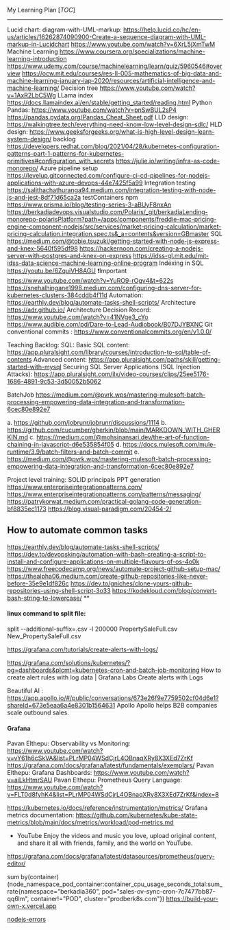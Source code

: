 My Learning Plan 
[_TOC_]

----------------------
Lucid chart:
diagram-with-UML-markup: https://help.lucid.co/hc/en-us/articles/16262874090900-Create-a-sequence-diagram-with-UML-markup-in-Lucidchart 
https://www.youtube.com/watch?v=6XrL5jXmTwM
Machine Learning 
https://www.coursera.org/specializations/machine-learning-introduction
https://www.udemy.com/course/machinelearning/learn/quiz/5960546#overview
https://ocw.mit.edu/courses/res-ll-005-mathematics-of-big-data-and-machine-learning-january-iap-2020/resources/artificial-intelligence-and-machine-learning/
Decision tree
https://www.youtube.com/watch?v=1AxR2LbC5Wg
LLama index
https://docs.llamaindex.ai/en/stable/getting_started/reading.html
Python Pandas:
https://www.youtube.com/watch?v=pnSwBUL2sP4
https://pandas.pydata.org/Pandas_Cheat_Sheet.pdf
LLD design:
https://walkingtree.tech/everything-need-know-low-level-design-sdlc/
HLD design:
https://www.geeksforgeeks.org/what-is-high-level-design-learn-system-design/
backlog
https://developers.redhat.com/blog/2021/04/28/kubernetes-configuration-patterns-part-1-patterns-for-kubernetes-primitives#configuration_with_secrets
https://julie.io/writing/infra-as-code-monorepo/
Azure pipeline setup
https://levelup.gitconnected.com/configure-ci-cd-pipelines-for-nodejs-applications-with-azure-devops-44e7425f5a99
Integration testing
https://salithachathuranga94.medium.com/integration-testing-with-node-js-and-jest-8df71d65ca2a
testContainers npm
https://www.prisma.io/blog/testing-series-3-aBUyF8nxAn
https://berkadiadevops.visualstudio.com/Polaris/_git/berkadiaLending-monorepo-polarisPlatform?path=/apps/components/freddie-mac-pricing-engine-component-nodejs/src/services/market-pricing-calculation/market-pricing-calculation.integration.spec.ts&_a=contents&version=GBmaster
SQL
https://medium.com/@tobie.tsuzuki/getting-started-with-node-js-express-and-knex-5640f595df98
https://hackernoon.com/creating-a-nodejs-server-with-postgres-and-knex-on-express
https://idss-gl.mit.edu/mit-idss-data-science-machine-learning-online-program
Indexing in SQL 
https://youtu.be/6ZquiVH8AGU ❗Important
https://www.youtube.com/watch?v=YuRO9-rOgv4&t=622s
https://snehalhingane1998.medium.com/configuring-dns-server-for-kubernetes-clusters-384cddb4f11d
Automation:
https://earthly.dev/blog/automate-tasks-shell-scripts/
Architecture
https://adr.github.io/
Architecture Decision Record: https://www.youtube.com/watch?v=41NVge3_cYo
https://www.audible.com/pd/Dare-to-Lead-Audiobook/B07DJYBXNC
Git 
conventional commits : https://www.conventionalcommits.org/en/v1.0.0/

Teaching Backlog:
SQL:
Basic SQL content: https://app.pluralsight.com/library/courses/introduction-to-sql/table-of-contents
Advanced content: https://app.pluralsight.com/paths/skill/getting-started-with-mysql
Securing SQL Server Applications (SQL Injection Attacks): https://app.pluralsight.com/ilx/video-courses/clips/25ee5176-1686-4891-9c53-3d50052b5062
 
BatchJob
https://medium.com/@pvrk.wps/mastering-mulesoft-batch-processing-empowering-data-integration-and-transformation-6cec80e892e7


a. https://github.com/jobrunr/jobrunr/discussions/1114
b. https://github.com/cucumber/gherkin/blob/main/MARKDOWN_WITH_GHERKIN.md
c. https://medium.com/@mohsinansari.dev/the-art-of-function-chaining-in-javascript-d6e535854f05
d. https://docs.mulesoft.com/mule-runtime/3.9/batch-filters-and-batch-commit
e. https://medium.com/@pvrk.wps/mastering-mulesoft-batch-processing-empowering-data-integration-and-transformation-6cec80e892e7

Project level training:
SOLID principals
PPT generation
https://www.enterpriseintegrationpatterns.com/
https://www.enterpriseintegrationpatterns.com/patterns/messaging/
https://patrykorwat.medium.com/practical-golang-code-generation-bf8835ec1173
https://blog.visual-paradigm.com/20454-2/

## How to automate common tasks

https://earthly.dev/blog/automate-tasks-shell-scripts/
https://dev.to/devopsking/automation-with-bash-creating-a-script-to-install-and-configure-applications-on-multiple-flavours-of-os-4o0k
https://www.freecodecamp.org/news/automate-project-github-setup-mac/
https://thealpha06.medium.com/create-github-repositories-like-never-before-35e9e1df826c
https://dev.to/gniches/clone-yours-github-repositories-using-shell-script-3o33
https://kodekloud.com/blog/convert-bash-string-to-lowercase/ **

#### linux command to split file:
split --additional-suffix=.csv -l 200000 PropertySaleFull.csv New_PropertySaleFull.csv

https://grafana.com/tutorials/create-alerts-with-logs/
 
https://grafana.com/solutions/kubernetes/?pg=dashboards&plcmt=kubernetes-cron-and-batch-job-monitoring
How to create alert rules with log data | Grafana Labs
Create alerts with Logs
 
Beautiful AI : https://app.apollo.io/#/public/conversations/673e26f9e7759502cf04d6e1?shareId=673e5eaa6a4e8301b1564631
Apollo
Apollo helps B2B companies scale outbound sales.


 #### Grafana 
Pavan Elthepu: Observability vs Monitoring: https://www.youtube.com/watch?v=vY61h6cSkVA&list=PLrMP04WSdCjrL4OBnaqXRy8X3XEd7ZrKf
https://grafana.com/docs/grafana/latest/fundamentals/exemplars/
Pavan Elthepu: Grafana Dashboards: https://www.youtube.com/watch?v=aiLkHtmrSAU
Pavan Elthepu: Prometheus Query Language: https://www.youtube.com/watch?v=FLT0d8fyhK4&list=PLrMP04WSdCjrL4OBnaqXRy8X3XEd7ZrKf&index=8
 
https://kubernetes.io/docs/reference/instrumentation/metrics/
Grafana metrics documentation: https://github.com/kubernetes/kube-state-metrics/blob/main/docs/metrics/workload/pod-metrics.md
 - YouTube
Enjoy the videos and music you love, upload original content, and share it all with friends, family, and the world on YouTube.
 
https://grafana.com/docs/grafana/latest/datasources/prometheus/query-editor/

sum by(container) (node_namespace_pod_container:container_cpu_usage_seconds_total:sum_rate{namespace="berkadia360", pod="sales-ov-sync-cron-7c7477bb87-qq6lm", container!="POD", cluster="prodberk8s.com"})
https://build-your-own-x.vercel.app


[nodejs-errors](https://betterstack.com/community/guides/scaling-nodejs/nodejs-errors/)
